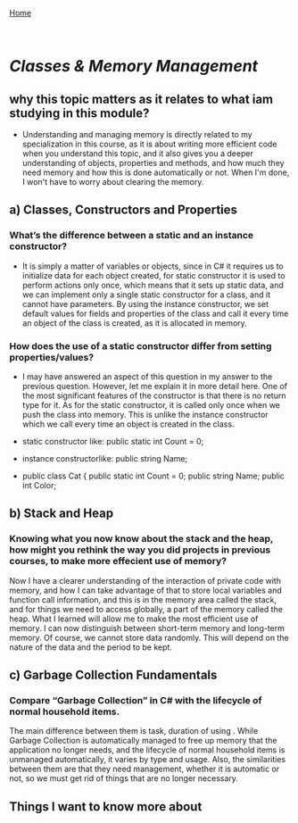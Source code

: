 [Home](./README.md)
<div>&nbsp;&emsp;</div>

# ***Classes & Memory Management***

## why this topic matters as it relates to what iam studying in this module?

- Understanding and managing memory is directly related to my specialization in this course, as it is about writing more efficient code when you understand this topic, and it also gives you a deeper understanding of objects, properties and methods, and how much they need memory and how this is done automatically or not. When I'm done, I won't have to worry about clearing the memory.


## a) Classes, Constructors and Properties


### What’s the difference between a static and an instance constructor?

- It is simply a matter of variables or objects, since in C# it requires us to initialize data for each object created, for static constructor it is used to perform actions only once, which means that it sets up static data, and we can implement only a single static constructor for a class, and it cannot have parameters. By using the instance constructor, we set default values for fields and properties of the class and call it every time an object of the class is created, as it is allocated in memory.

### How does the use of a static constructor differ from setting properties/values?

- I may have answered an aspect of this question in my answer to the previous question. However, let me explain it in more detail here. One of the most significant features of the constructor is that there is no return type for it. As for the static constructor, it is called only once when we push the class into memory. This is unlike the instance constructor which we call every time an object is created in the class.

- static constructor like: public static int Count = 0;
- instance constructorlike: public string Name;


- public class Cat
{
    public static int Count = 0;
    public string Name;
    public int Color;



## b) Stack and Heap

### Knowing what you now know about the stack and the heap, how might you rethink the way you did projects in previous courses, to make more effecient use of memory?

Now I have a clearer understanding of the interaction of private code with memory, and how I can take advantage of that to store local variables and function call information, and this is in the memory area called the stack, and for things we need to access globally, a part of the memory called the heap. What I learned will allow me to make the most efficient use of memory. I can now distinguish between short-term memory and long-term memory. Of course, we cannot store data randomly. This will depend on the nature of the data and the period to be kept.

## c) Garbage Collection Fundamentals

### Compare “Garbage Collection” in C# with the lifecycle of normal household items.

The main difference between them is task, duration of using . While Garbage Collection is automatically managed to free up memory that the application no longer needs, and the lifecycle of normal household items is unmanaged automatically, it varies by type and usage. Also, the similarities between them are that they need management, whether it is automatic or not, so we must get rid of things that are no longer necessary.

## Things I want to know more about